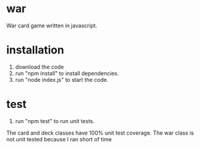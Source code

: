 # war
War card game written in javascript.


# installation

1. download the code
2. run "npm install" to install dependencies.
3. run "node index.js" to start the code.


# test
1. run "npm test" to run unit tests.

The card and deck classes have 100% unit test coverage. The war class is not unit tested because I ran short of time
